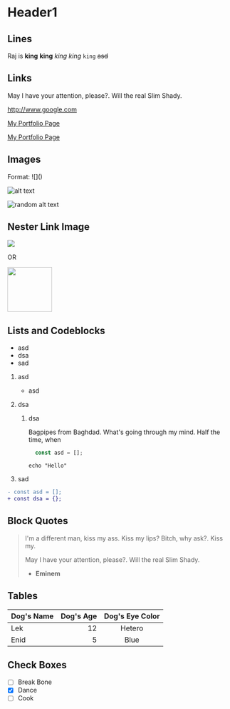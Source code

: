 # Header1

## Lines

Raj is **king** __king__ *king* _king_ `king` ~~asd~~

## Links

May I have your attention, please?. Will the real Slim Shady.

<http://www.google.com>

[My Portfolio Page](http://www.google.com "Click to visit my portfolio!")

[My Portfolio Page][1]

[1]: http://www.google.com "test"

## Images

Format: \!\[]()

![alt text](https://source.unsplash.com/random/200x200 "This is the Tooltip")

![random alt text][random]

[random]: https://source.unsplash.com/random/200x200 "lofasz"

## Nester Link Image

[![](https://source.unsplash.com/random/50x50)][nested]

OR

[<img src="https://source.unsplash.com/random/50x50" width="100" height="100">][nested]

[nested]: https://source.unsplash.com/random/2000x2000

## Lists and Codeblocks

- asd
- dsa
- sad

1. asd
   - asd
2. dsa
   1. dsa

      Bagpipes from Baghdad. What's going through my mind. Half the time, when

      ```ts
        const asd = [];
      ```

      `echo "Hello"`

3. sad

```diff
- const asd = [];
+ const dsa = {};
```

## Block Quotes

> I'm a different man, kiss my ass. Kiss my lips? Bitch, why ask?. Kiss my.
>
> May I have your attention, please?. Will the real Slim Shady.
>
> - **Eminem**

## Tables

| Dog's Name | Dog's Age | Dog's Eye Color |
| :--------- | --------: | :-------------: |
| Lek        |        12 |     Hetero      |
| Enid       |         5 |      Blue       |

## Check Boxes

- [ ] Break Bone
- [x] Dance
- [ ] Cook
